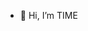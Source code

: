 - 👋 Hi, I’m TIME

<!---
thisistimes/thisistimes is a ✨ special ✨ repository because its `README.md` (this file) appears on your GitHub profile.
You can click the Preview link to take a look at your changes.
--->
